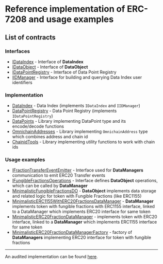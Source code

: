 # Reference implementation of ERC-7208 and usage examples
## List of contracts
### Interfaces
- [IDataIndex](./interfaces/IDataIndex.sol) - Interface of **DataIndex**
- [IDataObject](./interfaces/IDataObject.sol) - Interface of **DataObject**
- [IDataPointRegistry](./interfaces/IDataPointRegistry.sol) - Interface of Data Point Registry
- [IIDManager](./interfaces/IIDManager.sol) - Interface for building and querying Data Index user identifiers

### Implementation
- [DataIndex](./DataIndex.sol) - Data Index (implements `IDataIndex` and `IIDManager`)
- [DataPointRegistry](./DataPointRegistry.sol) - Data Point Registry (implements `IDataPointRegistry`)
- [DataPoints](./utils/DataPoints.sol) - Library implementing DataPoint type and its encode/decode functions
- [OmnichainAddresses](./utils/OmnichainAddresses.sol) - Library implementing `OmnichainAddress` type which combines address and chain id
- [ChainidTools](./utils/ChainidTools.sol) - Library implementing utility functions to work with chain ids

### Usage examples
- [IFractionTransferEventEmitter](./interfaces/IFractionTransferEventEmitter.sol) - Interface used for **DataManagers** communication to emit ERC20 Transfer events
- [IFungibleFractionsOperations](./interfaces/IFungibleFractionsOperations.sol) - Interface defines **DataObject** operations, which can be called by **DataManager**
- [MinimalisticFungibleFractionsDO](./dataobjects/MinimalisticFungibleFractionsDO.sol) - **DataObject** implements data storage and related logic for token  with Fungible Fractions (like ERC1155)
- [MinimalisticERC1155WithERC20FractionsDataManager](./datamanagers/MinimalisticERC1155WithERC20FractionsDataManager.sol) - **DataManager** implements token with fungible fractions with ERC1155 interface, linked to a DataManager which implements ERC20 interface for same token
- [MinimalisticERC20FractionDataManager](./datamanagers/MinimalisticERC20FractionDataManager.sol) - implements token with ERC20 interface, linked to a **DataManager** which implements ERC1155 interface for same token
- [MinimalisticERC20FractionDataManagerFactory](./datamanagers/MinimalisticERC20FractionDataManagerFactory.sol) - factory of **DataManagers** implementing ERC20 interface for token with fungible fractions

---

An audited implementation can be found [here](https://github.com/Nexera-Foundation/Minimalistic-ERC-7208/).